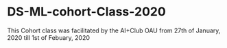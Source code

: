 # DS-ML-cohort-Class-2020
This Cohort class was facilitated by the AI+Club OAU from 27th of January, 2020 till 1st of Febuary, 2020
